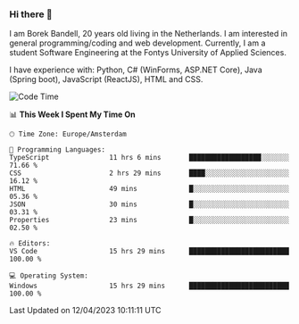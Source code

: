 ### Hi there 👋

I am Borek Bandell, 20 years old living in the Netherlands. I am interested in general programming/coding and web development. Currently, I am a student Software Engineering at the Fontys University of Applied Sciences.

I have experience with: Python, C# (WinForms, ASP.NET Core), Java (Spring boot), JavaScript (ReactJS), HTML and CSS.

<!--START_SECTION:waka-->
![Code Time](http://img.shields.io/badge/Code%20Time-512%20hrs%203%20mins-blue)

📊 **This Week I Spent My Time On** 

```text
🕑︎ Time Zone: Europe/Amsterdam

💬 Programming Languages: 
TypeScript               11 hrs 6 mins       ██████████████████░░░░░░░   71.66 % 
CSS                      2 hrs 29 mins       ████░░░░░░░░░░░░░░░░░░░░░   16.12 % 
HTML                     49 mins             █░░░░░░░░░░░░░░░░░░░░░░░░   05.36 % 
JSON                     30 mins             █░░░░░░░░░░░░░░░░░░░░░░░░   03.31 % 
Properties               23 mins             █░░░░░░░░░░░░░░░░░░░░░░░░   02.50 % 

🔥 Editors: 
VS Code                  15 hrs 29 mins      █████████████████████████   100.00 % 

💻 Operating System: 
Windows                  15 hrs 29 mins      █████████████████████████   100.00 % 
```


 Last Updated on 12/04/2023 10:11:11 UTC
<!--END_SECTION:waka-->

<!--**tcBorek2002/tcBorek2002** is a ✨ _special_ ✨ repository because its `README.md` (this file) appears on your GitHub profile.

Here are some ideas to get you started:

- 🔭 I’m currently working on ...
- 🌱 I’m currently learning ...
- 👯 I’m looking to collaborate on ...
- 🤔 I’m looking for help with ...
- 💬 Ask me about ...
- 📫 How to reach me: ...
- 😄 Pronouns: ...
- ⚡ Fun fact: ...
-->
